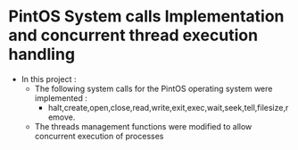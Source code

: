 # PintOS System calls Implementation and concurrent thread execution handling
- In this project :
	- The following system calls for the PintOS operating system were implemented :
		- halt,create,open,close,read,write,exit,exec,wait,seek,tell,filesize,remove.  
	- The threads management functions were modified to allow concurrent execution of processes

